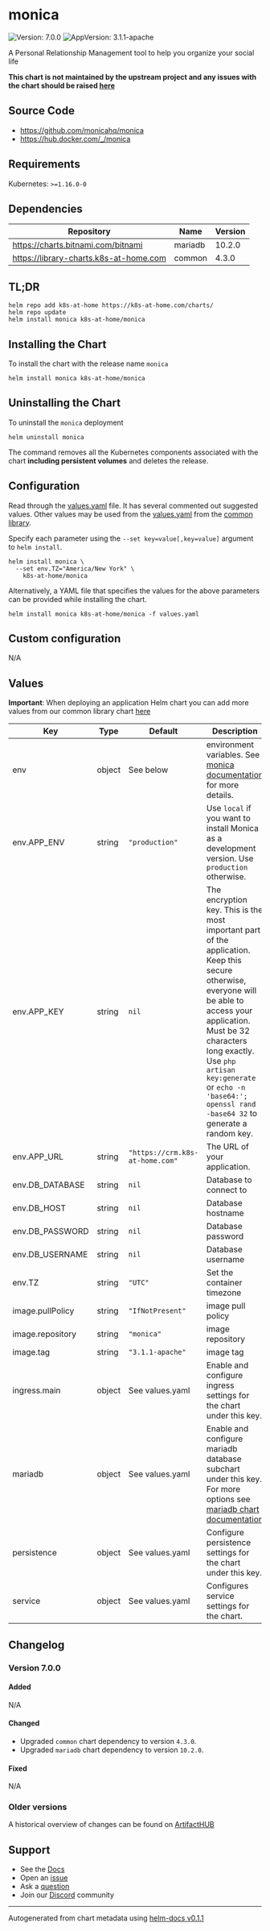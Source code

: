 # monica

![Version: 7.0.0](https://img.shields.io/badge/Version-7.0.0-informational?style=flat-square) ![AppVersion: 3.1.1-apache](https://img.shields.io/badge/AppVersion-3.1.1--apache-informational?style=flat-square)

A Personal Relationship Management tool to help you organize your social life

**This chart is not maintained by the upstream project and any issues with the chart should be raised [here](https://github.com/k8s-at-home/charts/issues/new/choose)**

## Source Code

* <https://github.com/monicahq/monica>
* <https://hub.docker.com/_/monica>

## Requirements

Kubernetes: `>=1.16.0-0`

## Dependencies

| Repository | Name | Version |
|------------|------|---------|
| https://charts.bitnami.com/bitnami | mariadb | 10.2.0 |
| https://library-charts.k8s-at-home.com | common | 4.3.0 |

## TL;DR

```console
helm repo add k8s-at-home https://k8s-at-home.com/charts/
helm repo update
helm install monica k8s-at-home/monica
```

## Installing the Chart

To install the chart with the release name `monica`

```console
helm install monica k8s-at-home/monica
```

## Uninstalling the Chart

To uninstall the `monica` deployment

```console
helm uninstall monica
```

The command removes all the Kubernetes components associated with the chart **including persistent volumes** and deletes the release.

## Configuration

Read through the [values.yaml](./values.yaml) file. It has several commented out suggested values.
Other values may be used from the [values.yaml](https://github.com/k8s-at-home/library-charts/tree/main/charts/stable/common/values.yaml) from the [common library](https://github.com/k8s-at-home/library-charts/tree/main/charts/stable/common).

Specify each parameter using the `--set key=value[,key=value]` argument to `helm install`.

```console
helm install monica \
  --set env.TZ="America/New York" \
    k8s-at-home/monica
```

Alternatively, a YAML file that specifies the values for the above parameters can be provided while installing the chart.

```console
helm install monica k8s-at-home/monica -f values.yaml
```

## Custom configuration

N/A

## Values

**Important**: When deploying an application Helm chart you can add more values from our common library chart [here](https://github.com/k8s-at-home/library-charts/tree/main/charts/stable/common)

| Key | Type | Default | Description |
|-----|------|---------|-------------|
| env | object | See below | environment variables. See [monica documentation](https://raw.githubusercontent.com/monicahq/monica/master/.env.example) for more details. |
| env.APP_ENV | string | `"production"` | Use `local` if you want to install Monica as a development version. Use `production` otherwise. |
| env.APP_KEY | string | `nil` | The encryption key. This is the most important part of the application. Keep this secure otherwise, everyone will be able to access your application. Must be 32 characters long exactly. Use `php artisan key:generate` or `echo -n 'base64:'; openssl rand -base64 32` to generate a random key. |
| env.APP_URL | string | `"https://crm.k8s-at-home.com"` | The URL of your application. |
| env.DB_DATABASE | string | `nil` | Database to connect to |
| env.DB_HOST | string | `nil` | Database hostname |
| env.DB_PASSWORD | string | `nil` | Database password |
| env.DB_USERNAME | string | `nil` | Database username |
| env.TZ | string | `"UTC"` | Set the container timezone |
| image.pullPolicy | string | `"IfNotPresent"` | image pull policy |
| image.repository | string | `"monica"` | image repository |
| image.tag | string | `"3.1.1-apache"` | image tag |
| ingress.main | object | See values.yaml | Enable and configure ingress settings for the chart under this key. |
| mariadb | object | See values.yaml | Enable and configure mariadb database subchart under this key.    For more options see [mariadb chart documentation](https://github.com/bitnami/charts/tree/master/bitnami/mariadb) |
| persistence | object | See values.yaml | Configure persistence settings for the chart under this key. |
| service | object | See values.yaml | Configures service settings for the chart. |

## Changelog

### Version 7.0.0

#### Added

N/A

#### Changed

* Upgraded `common` chart dependency to version `4.3.0`.
* Upgraded `mariadb` chart dependency to version `10.2.0`.

#### Fixed

N/A

### Older versions

A historical overview of changes can be found on [ArtifactHUB](https://artifacthub.io/packages/helm/k8s-at-home/monica?modal=changelog)

## Support

- See the [Docs](https://docs.k8s-at-home.com/our-helm-charts/getting-started/)
- Open an [issue](https://github.com/k8s-at-home/charts/issues/new/choose)
- Ask a [question](https://github.com/k8s-at-home/organization/discussions)
- Join our [Discord](https://discord.gg/sTMX7Vh) community

----------------------------------------------
Autogenerated from chart metadata using [helm-docs v0.1.1](https://github.com/k8s-at-home/helm-docs/releases/v0.1.1)
